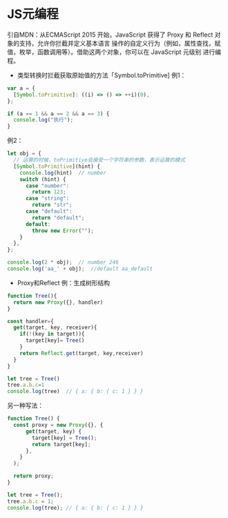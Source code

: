 # JS元编程
引自MDN：从ECMAScript 2015 开始，JavaScript 获得了 Proxy 和 Reflect 对象的支持，允许你拦截并定义基本语言
操作的自定义行为（例如，属性查找，赋值，枚举，函数调用等）。借助这两个对象，你可以在 JavaScript 元级别
进行编程。                                 

* 类型转换时拦截获取原始值的方法「Symbol.toPrimitive]
例1：
```js
var a = {
  [Symbol.toPrimitive]: ((i) => () => ++i)(0),
};

if (a == 1 && a == 2 && a == 3) {
  console.log("执行");
}
```
例2：
```js
let obj = {
  // 运算的时候，toPrimitive会接受一个字符串的参数，表示运算的模式
  [Symbol.toPrimitive](hint) {
    console.log(hint)  // number
    switch (hint) {
      case "number":
        return 123;
      case "string":
        return "str";
      case "default":
        return "default";
      default:
        throw new Error("");
    }
  },
};

console.log(2 * obj);  // number 246
console.log('aa_' + obj);  //default aa_default
```

* Proxy和Reflect
例：生成树形结构
```js
function Tree(){
  return new Proxy({}, handler)
}

const handler={
  get(target, key, receiver){
    if(!(key in target)){
      target[key]= Tree()
    }
    return Reflect.get(target, key,receiver)
  }
}

let tree = Tree()
tree.a.b.c=1
console.log(tree)  // { a: { b: { c: 1 } } }
```
另一种写法：
```js
function Tree() {
  const proxy = new Proxy({}, {
      get(target, key) {
        target[key] = Tree();
        return target[key];
      },
    }
  );

  return proxy;
}

let tree = Tree();
tree.a.b.c = 1;
console.log(tree); // { a: { b: { c: 1 } } }
```